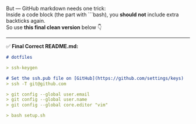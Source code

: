 
But — GitHub markdown needs one trick:  
Inside a code block (the part with ```bash), you **should not** include extra backticks again.  
So use **this final clean version** below 👇

---

✅ **Final Correct README.md:**

```markdown
# dotfiles

> ssh-keygen

# Set the ssh.pub file on [GitHub](https://github.com/settings/keys)
> ssh -T git@github.com

> git config --global user.email
> git config --global user.name
> git config --global core.editor "vim"

> bash setup.sh
